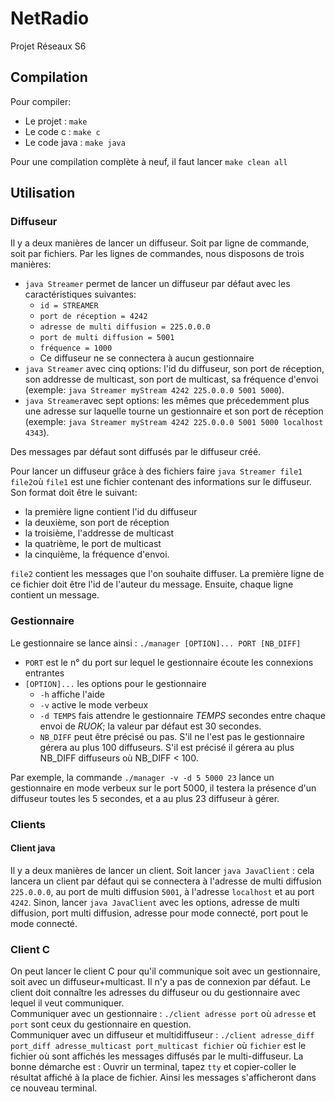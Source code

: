 # NetRadio
Projet Réseaux S6

## Compilation

Pour compiler:
- Le projet : `make`
- Le code c : `make c`
- Le code java : `make java`

Pour une compilation complète à neuf, il faut lancer `make clean all`

## Utilisation
### Diffuseur

Il y a deux manières de lancer un diffuseur. Soit par ligne de commande, soit par fichiers. Par les lignes de commandes, nous disposons de trois manières:
* ``java Streamer`` permet de lancer un diffuseur par défaut avec les caractéristiques suivantes:
    * ``id = STREAMER``
    * ``port de réception = 4242``
    *  ``adresse de multi diffusion = 225.0.0.0``
    * ``port de multi diffusion = 5001``
    * ``fréquence = 1000``
    * Ce diffuseur ne se connectera à aucun gestionnaire
* ``java Streamer`` avec cinq options: l'id du diffuseur, son port de réception, son addresse de multicast, son port de multicast, sa fréquence d'envoi (exemple: ``java Streamer myStream 4242 225.0.0.0 5001 5000``).
* ``java Streamer``avec sept options: les mêmes que précedemment plus une adresse sur laquelle tourne un gestionnaire et son port de réception (exemple: ``java Streamer myStream 4242 225.0.0.0 5001 5000 localhost 4343``).

Des messages par défaut sont diffusés par le diffuseur créé.

Pour lancer un diffuseur grâce à des fichiers faire ``java Streamer file1 file2``où ``file1`` est une fichier contenant des informations sur le diffuseur. Son format doit être le suivant:
* la première ligne contient l'id du diffuseur
* la deuxième, son port de réception
* la troisième, l'addresse de multicast
* la quatrième, le port de multicast
* la cinquième, la fréquence d'envoi.

``file2`` contient les messages que l'on souhaite diffuser. La première ligne de ce fichier doit être l'id de l'auteur du message. Ensuite, chaque ligne contient un message.

### Gestionnaire
Le gestionnaire se lance ainsi : `./manager [OPTION]... PORT [NB_DIFF]`
- `PORT` est le n° du port sur lequel le gestionnaire écoute les connexions entrantes
- `[OPTION]...` les options pour le gestionnaire
   - `-h` affiche l'aide
   - `-v` active le mode verbeux
   - `-d TEMPS` fais attendre le gestionnaire *TEMPS* secondes entre chaque envoi de *RUOK*; la valeur par défaut est 30 secondes.
   - `NB_DIFF` peut être précisé ou pas. S'il ne l'est pas le gestionnaire 
    gérera au plus 100 diffuseurs. S'il est précisé il gérera au plus NB_DIFF diffuseurs où NB_DIFF < 100.

Par exemple, la commande `./manager -v -d 5 5000 23` lance un gestionnaire en mode verbeux sur le port 5000, il testera la présence d'un diffuseur toutes les 5 secondes, et a au plus 23 diffuseur à gérer.  


### Clients
#### Client java
Il y a deux manières de lancer un client. Soit lancer ``java JavaClient`` : cela lancera un client par défaut qui se connectera à l'adresse de multi diffusion ``225.0.0.0``, au port de multi diffusion ``5001``, à l'adresse ``localhost`` et au port ``4242``.
Sinon, lancer ``java JavaClient`` avec les options, adresse de multi diffusion, port multi diffusion, adresse pour mode connecté, port pout le mode connecté.

### Client C 
On peut lancer le client C pour qu'il communique soit avec un gestionnaire, soit avec un diffuseur+multicast. Il n'y a pas de connexion par défaut. Le client doit connaître les adresses du diffuseur ou du gestionnaire avec lequel il veut communiquer.  
Communiquer avec un gestionnaire : ``./client adresse port`` où ``adresse`` et ``port`` sont ceux du gestionnaire en question.  
Communiquer avec un diffuseur et multidiffuseur : ``./client adresse_diff port_diff adresse_multicast port_multicast fichier`` où ``fichier`` est le fichier où sont affichés les messages diffusés par le multi-diffuseur. La bonne démarche est : Ouvrir un terminal, tapez ``tty`` et copier-coller le résultat affiché à la place de fichier. Ainsi les messages s'afficheront dans ce nouveau terminal.
 
